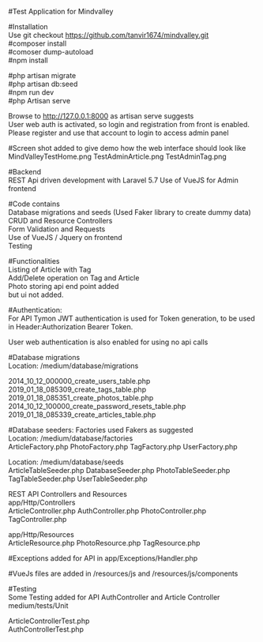 #Test Application for Mindvalley   

#Installation   
Use git checkout https://github.com/tanvir1674/mindvalley.git   
#composer install   
#comoser dump-autoload   
#npm install   

#php artisan migrate   
#php artisan db:seed   
#npm run dev   
#php Artisan serve   

Browse to http://127.0.0.1:8000 as artisan serve suggests   
User web auth is activated, so login and registration from front is enabled.   
Please register and use that account to login to access admin panel   

#Screen shot added to give demo how the web interface should look like   
MindValleyTestHome.png  TestAdminArticle.png  TestAdminTag.png   




#Backend   
REST Api driven development with Laravel 5.7 
Use of VueJS for Admin frontend   

#Code contains   
Database migrations and seeds (Used Faker library to create dummy data)   
CRUD and Resource Controllers   
Form Validation and Requests   
Use of VueJS / Jquery on frontend   
Testing   

#Functionalities   
Listing of Article with Tag   
Add/Delete operation on Tag and Article   
Photo storing api end point added   
but ui not added.   

#Authentication:   
For API Tymon JWT authentication is used for Token generation, 
to be used in Header:Authorization Bearer Token.   

User web authentication is also enabled for using no api calls   

#Database migrations    
Location: /medium/database/migrations   

2014_10_12_000000_create_users_table.php               
2019_01_18_085309_create_tags_table.php      
2019_01_18_085351_create_photos_table.php   
2014_10_12_100000_create_password_resets_table.php     
2019_01_18_085339_create_articles_table.php   

#Database seeders: Factories used Fakers as suggested   
Location: /medium/database/factories   
ArticleFactory.php  PhotoFactory.php  TagFactory.php  UserFactory.php   

Location: /medium/database/seeds   
ArticleTableSeeder.php  DatabaseSeeder.php  PhotoTableSeeder.php  TagTableSeeder.php  UserTableSeeder.php   

REST API Controllers and Resources   
app/Http/Controllers   
ArticleController.php  AuthController.php  PhotoController.php  TagController.php   

app/Http/Resources   
ArticleResource.php  PhotoResource.php  TagResource.php   

#Exceptions added for API in app/Exceptions/Handler.php   

#VueJs files are added in /resources/js and /resources/js/components   


#Testing   
Some Testing added for API AuthController and Article Controller   
medium/tests/Unit   

ArticleControllerTest.php     
AuthControllerTest.php   

